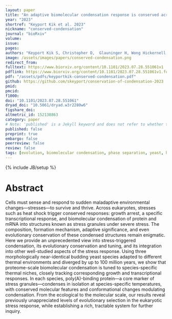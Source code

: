 ```yaml
---
layout: paper
title: "An adaptive biomolecular condensation response is conserved across environmentally divergent species"
year: "2023"
shortref: "Keyport Kik et al. 2023"
nickname: "conserved-condensation"
journal: "bioRxiv"
volume: 
issue: 
pages: 
authors: "Keyport Kik S, Christopher D,  Glauninger H, Wong Hickernell C, Bard JAM, Ford M, Sosnick TR, Drummond DA"
image: /assets/images/papers/conserved-condensation.png
redirect_from: 
fulltext: https://www.biorxiv.org/content/10.1101/2023.07.28.551061v1
pdflink: https://www.biorxiv.org/content/10.1101/2023.07.28.551061v1.full.pdf
pdf: "/assets/pdfs/keyportkik-conserved-condensation.pdf"
github: https://github.com/skeyport/conservation-of-condensation-2023
pmid: 
pmcid: 
f1000: 
doi: "10.1101/2023.07.28.551061"
dryad_doi: "10.5061/dryad.w3r2280w6"
figshare_doi: 
altmetric_id: 152138863
category: paper
# Note: 'published' is a Jekyll keyword and does not refer to whether the paper is published, but rather to whether this Markdown should be part of the rendered site.
published: false
preprint: true
embargo: false	
peerreview: false
review: false
tags: [evolution, biomolecular condensation, phase separation, yeast, heat shock, HSR, chaperones, heat shock response]
---
```

{% include JB/setup %}

# Abstract 

Cells must sense and respond to sudden maladaptive environmental changes—stresses—to survive and thrive. Across eukaryotes, stresses such as heat shock trigger conserved responses: growth arrest, a specific transcriptional response, and biomolecular condensation of protein and mRNA into structures known as stress granules under severe stress. The composition, formation mechanism, adaptive significance, and even evolutionary conservation of these condensed structures remain enigmatic. Here we provide an unprecedented view into stress-triggered condensation, its evolutionary conservation and tuning, and its integration into other well-studied aspects of the stress response. Using three morphologically near-identical budding yeast species adapted to different thermal environments and diverged by up to 100 million years, we show that proteome-scale biomolecular condensation is tuned to species-specific thermal niches, closely tracking corresponding growth and transcriptional responses. In each species, poly(A)-binding protein—a core marker of stress granules—condenses in isolation at species-specific temperatures, with conserved molecular features and conformational changes modulating condensation. From the ecological to the molecular scale, our results reveal previously unappreciated levels of evolutionary selection in the eukaryotic stress response, while establishing a rich, tractable system for further inquiry.